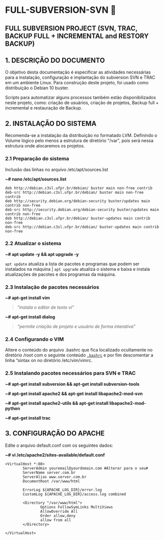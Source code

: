 # FULL-SUBVERSION-SVN :turtle: 
## FULL SUBVERSION PROJECT (SVN, TRAC, BACKUP FULL + INCREMENTAL and RESTORY BACKUP)

## 1. DESCRIÇÃO DO DOCUMENTO
O objetivo desta documentação é especificar as atividades necessárias para a instalação, configuração e implantação do subversion SVN e TRAC em um ambiente Linux. Para construção deste projeto, foi usado como distribuição o Debian 10 buster.

Scripts para automatizar alguns processos também estão disponibilizados neste projeto, como: criação de usuários, criação de projetos, Backup full + incremental e restauração de Backup.


## 2. INSTALAÇÃO DO SISTEMA
Recomenda-se a instalação da distribuição no formatado LVM. Definindo o Volume lógico pelo menos a estrutura de diretório "/var", pois será nessa estrutura onde alocaremos os projetos.


### 2.1 Preparação do sistema
Inclusão das linhas no arquivo /etc/apt/sources.list

**~# nano /etc/apt/sources.list**

```
deb http://debian.c3sl.ufpr.br/debian/ buster main non-free contrib
deb-src http://debian.c3sl.ufpr.br/debian/ buster main non-free contrib
deb http://security.debian.org/debian-security buster/updates main contrib non-free
deb-src http://security.debian.org/debian-security buster/updates main contrib non-free
deb http://debian.c3sl.ufpr.br/debian/ buster-updates main contrib non-free
deb-src http://debian.c3sl.ufpr.br/debian/ buster-updates main contrib non-free
```

### 2.2 Atualizar o sistema

**~# apt update -y && apt upgrade -y**

`apt update` atualiza a lista de pacotes e programas que podem ser instalados na máquina | `apt upgrade` atualiza o sistema e baixa e instala atualizações de pacotes e dos programas da máquina.


### 2.3 Instalação de pacotes necessários

**~# apt-get install vim**

>_"instala o editor de texto vi"_

**~# apt-get install dialog**

>_“permite criação de projeto e usuário de forma interativa”_


### 2.4 Configurando o VIM ###

Altere o conteúdo do arquivo .bashrc que fica localizado ocultamente no diretório /root com o seguinte conteúdo [`.bashrc`](https://github.com/clayton-camargo/FULL-SUBVERSION-SVN/blob/main/bashrc) e por fim descomentar a linha “sintax on no diretório /etc/vim/vimrc.


### 2.5 Instalando pacotes necessários para SVN e TRAC ###

**~# apt-get install subversion && apt-get install subversion-tools**

**~# apt-get install apache2 && apt-get install libapache2-mod-svn**

**~# apt-get install apache2-utils && apt-get install libapache2-mod-python**

**~# apt-get install trac**


## 3.	CONFIGURAÇÃO DO APACHE
Edite o arquivo default.conf com os seguintes dados:

**~# vi /etc/apache2/sites-available/default.conf**
```
<VirtualHost *:80>
        ServerAdmin youremail@yourdomain.com #Alterar para o seu#
        ServerName server.com.br
        ServerAlias www.server.com.br
        DocumentRoot /var/www/html

        ErrorLog ${APACHE_LOG_DIR}/error.log
        CustomLog ${APACHE_LOG_DIR}/access.log combined

        <Directory "/var/www/html">
                Options FollowSymLinks MultiViews
                AllowOverride All
                Order allow,deny
                allow from all
        </Directory>

</VirtualHost>
```
